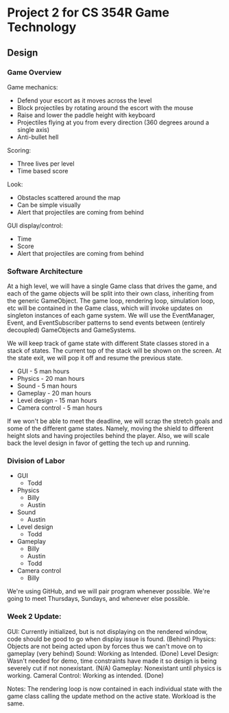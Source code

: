 # Project 2 for CS 354R Game Technology

## Design
### Game Overview
Game mechanics:
- Defend your escort as it moves across the level
- Block projectiles by rotating around the escort with the mouse
- Raise and lower the paddle height with keyboard
- Projectiles flying at you from every direction (360 degrees around a single axis)
- Anti-bullet hell

Scoring:
- Three lives per level
- Time based score

Look:
- Obstacles scattered around the map
- Can be simple visually
- Alert that projectiles are coming from behind

GUI display/control:
- Time
- Score
- Alert that projectiles are coming from behind

### Software Architecture

At a high level, we will have a single Game class that drives the game, and each of the game objects will be split into their own class, inheriting from the generic GameObject. The game loop, rendering loop, simulation loop, etc will be contained in the Game class, which will invoke updates on singleton instances of each game system. We will use the EventManager, Event, and EventSubscriber patterns to send events between (entirely decoupled) GameObjects and GameSystems.

We will keep track of game state with different State classes stored in a stack of states. The current top of the stack will be shown on the screen. At the state exit, we will pop it off and resume the previous state.

- GUI - 5 man hours
- Physics - 20 man hours
- Sound - 5 man hours
- Gameplay - 20 man hours
- Level design - 15 man hours
- Camera control - 5 man hours

If we won't be able to meet the deadline, we will scrap the stretch goals and some of the different game states. Namely, moving the shield to different height slots and having projectiles behind the player. Also, we will scale back the level design in favor of getting the tech up and running.

### Division of Labor
- GUI
    - Todd
- Physics
    - Billy
    - Austin
- Sound
    - Austin
- Level design
    - Todd
- Gameplay
    - Billy
    - Austin
    - Todd
- Camera control
    - Billy

We're using GitHub, and we will pair program whenever possible.
We're going to meet Thursdays, Sundays, and whenever else possible.

### Week 2 Update:

GUI: Currently initialized, but is not displaying on the rendered window, code should be good to go when display issue is found. (Behind)
Physics: Objects are not being acted upon by forces thus we can't move on to gameplay (very behind)
Sound: Working as Intended. (Done)
Level Design: Wasn't needed for demo, time constraints have made it so design is being severely cut if not nonexistant. (N/A)
Gameplay: Nonexistant until physics is working.
Cameral Control: Working as intended. (Done)

Notes: The rendering loop is now contained in each individual state with the game class calling the update method on the active state. Workload is the same.
